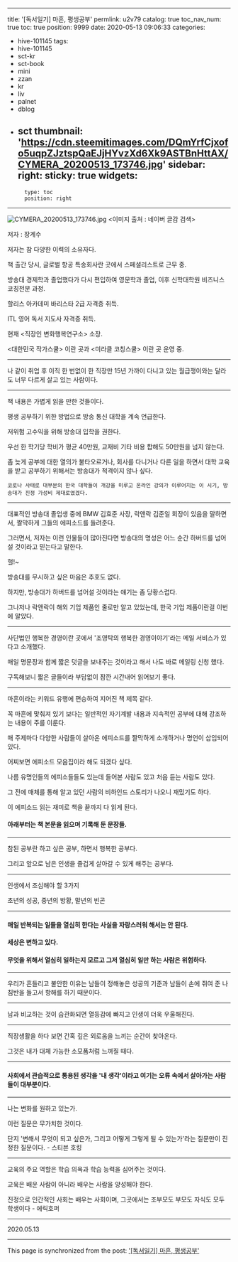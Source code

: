 
---
title: '[독서일기] 마흔, 평생공부'
permlink: u2v79
catalog: true
toc_nav_num: true
toc: true
position: 9999
date: 2020-05-13 09:06:33
categories:
- hive-101145
tags:
- hive-101145
- sct-kr
- sct-book
- mini
- zzan
- kr
- liv
- palnet
- dblog
- sct
thumbnail: 'https://cdn.steemitimages.com/DQmYrfCjxofo5uqpZJztspQaEJjHYvzXd6Xk9ASTBnHttAX/CYMERA_20200513_173746.jpg'
sidebar:
    right:
        sticky: true
widgets:
    -
        type: toc
        position: right
---


![CYMERA_20200513_173746.jpg](https://cdn.steemitimages.com/DQmYrfCjxofo5uqpZJztspQaEJjHYvzXd6Xk9ASTBnHttAX/CYMERA_20200513_173746.jpg)
<이미지 출처 : 네이버 글감 검색>

저자 : 장계수

저자는 참 다양한 이력의 소유자다.

책 출간 당시, 글로벌 항공 특송회사란 곳에서 스페셜리스트로 근무 중.

방송대 경제학과 졸업했다가 다시 편입하여 영문학과 졸업, 이후 신학대학원 비즈니스 코칭전문 과정.

할리스 아카데미 바리스타 2급 자격증 취득.

ITL 영어 독서 지도사 자격증 취득.

현재 <직장인 변화행복연구소> 소장.

<대한민국 작가스쿨> 이란 곳과 <미라클 코칭스쿨> 이란 곳 운영 중.

***

나 같이 취업 후 이직 한 번없이 한 직장만 15년 가까이 다니고 있는 월급쟁이와는 달라도 너무 다르게 살고 있는 사람이다.

***

책 내용은 가볍게 읽을 만한 것들이다.

평생 공부하기 위한 방법으로 방송 통신 대학을 계속 언급한다.

저위험 고수익을 위해 방송대 입학을 권한다.

우선 한 학기당 학비가 평균 40만원, 교재비 기타 비용 합해도 50만원을 넘지 않는다.

좀 늦게 공부에 대한 열의가 불타오르거나, 회사를 다니거나 다른 일을 하면서 대학 교육을 받고 공부하기 위해서는 방송대가 적격이지 않나 싶다.

`코로나 사태로 대부분의 한국 대학들이 개강을 미루고 온라인 강의가 이루어지는 이 시기, 방송대가 진정 가성비 제대로였겠다.`

***

대표적인 방송대 졸업생 중에 BMW 김효준 사장, 락앤락 김준일 회장이 있음을 말하면서, 짤막하게 그들의 에피소드를 들려준다.

그러면서, 저자는 이런 인물들이 많아진다면 방송대의 명성은 어느 순간 하버드를 넘어설 것이라고 믿는다고 말한다.

헐!~

방송대를 무시하고 싶은 마음은 추호도 없다.

하지만, 방송대가 하버드를 넘어설 것이라는 얘기는 좀 당황스럽다.

그나저나 락앤락이 해외 기업 제품인 줄로만 알고 있었는데, 한국 기업 제품이란걸 이번에 알았다.

***

사단법인 행복한 경영이란 곳에서 '조영탁의 행복한 경영이야기'라는 메일 서비스가 있다고 소개했다.

매일 명문장과 함께 짧은 덧글을 보내주는 것이라고 해서 나도 바로 메일링 신청 했다.

구독해보니 짧은 글들이라 부담없이 잠깐 시간내어 읽어보기 좋다.

***

마흔이라는 키워드 유행에 편승하여 지어진 책 제목 같다.

꼭 마흔에 맞춰져 있기 보다는 일반적인 자기계발 내용과 지속적인 공부에 대해 강조하는 내용이 주를 이룬다.

매 주제마다 다양한 사람들이 살아온 에피소드를 짤막하게 소개하거나 명언이 삽입되어 있다.

어찌보면 에피소드 모음집이라 해도 되겠다 싶다.

나름 유명인들의 에피소들들도 있는데 들어본 사람도 있고 처음 듣는 사람도 있다.

그 전에 매체를 통해 알고 있던 사람의 비하인드 스토리가 나오니 재밌기도 하다.

이 에피소드 읽는 재미로 책을 끝까지 다 읽게 된다. 

#### 아래부터는 책 본문을 읽으며 기록해 둔 문장들.

***

참된 공부란 하고 싶은 공부, 하면서 행복한 공부다.

그리고 앞으로 남은 인생을 즐겁게 살아갈 수 있게 해주는 공부다.

***

인생에서 조심해야 할 3가지

초년의 성공, 중년의 방황, 말년의 빈곤

***

#### 매일 반복되는 일들을 열심히 한다는 사실을 자랑스러워 해서는 안 된다.

#### 세상은 변하고 있다.

#### 무엇을 위해서 열심히 일하는지 모르고 그저 열심히 일만 하는 사람은 위험하다.

***

우리가 흔들리고 불안한 이유는 남들이 정해놓은 성공의 기준과 남들이 손에 쥐여 준 나침반을 들고서 항해를 하기 때문이다.

***

남과 비교하는 것이 습관화되면 열등감에 빠지고 인생이 더욱 우울해진다.

***

직장생활을 하다 보면 간혹 깊은 외로움을 느끼는 순간이 찾아온다.

그것은 내가 대체 가능한 소모품처럼 느껴질 때다.

***

#### 사회에서 관습적으로 통용된 생각을 '내 생각'이라고 여기는 오류 속에서 살아가는 사람들이 대부분이다.

***

나는 변화를 원하고 있는가.

이런 질문은 무가치한 것이다.

단지 '변해서 무엇이 되고 싶은가, 그리고 어떻게 그렇게 될 수 있는가'라는 질문만이 진정한 질문이다. - 스티븐 호킹

***

교육의 주요 역할은 학습 의욕과 학습 능력을 심어주는 것이다.

교육은 배운 사람이 아니라 배우는 사람을 양성해야 한다.

진정으로 인간적인 사회는 배우는 사회이며, 그곳에서는 조부모도 부모도 자식도 모두 학생이다 - 에릭호퍼

***

2020.05.13

- - -

This page is synchronized from the post: ['[독서일기] 마흔, 평생공부'](https://steemit.com/@lucky2015/u2v79)
